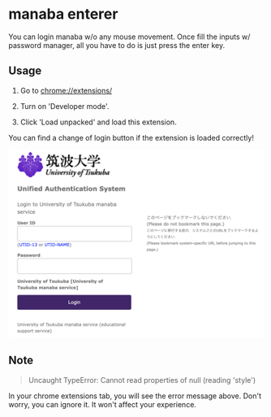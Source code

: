 # manaba enterer

You can login manaba w/o any mouse movement.
Once fill the inputs w/ password manager, all you have to do is just press the enter key.

## Usage

1. Go to [chrome://extensions/](chrome://extensions/)

2. Turn on 'Developer mode'.

3. Click 'Load unpacked' and load this extension.

You can find a change of login button if the extension is loaded correctly!

![Screenshot](./img/screenshot.png)

## Note

> Uncaught TypeError: Cannot read properties of null (reading 'style')

In your chrome extensions tab, you will see the error message above.
Don't worry, you can ignore it. It won't affect your experience.
